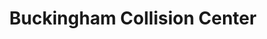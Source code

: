 ---
title: "Buckingham Collision Center"
url: /forest-grove/buckingham-collision-center/
shop: car repair
---